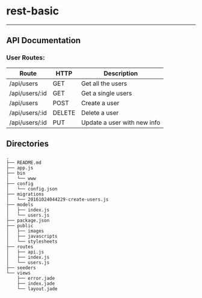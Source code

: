# rest-basic
------------


## API Documentation

### User Routes:

Route | HTTP | Description
------|------|-----------
/api/users|GET|Get all the users
/api/users/:id|GET|Get a single users
/api/users|POST|Create a user
/api/users/:id|DELETE|Delete a user
/api/users/:id|PUT|Update a user with new info



## Directories
```
.
├── README.md
├── app.js
├── bin
│   └── www
├── config
│   └── config.json
├── migrations
│   └── 20161024044229-create-users.js
├── models
│   ├── index.js
│   └── users.js
├── package.json
├── public
│   ├── images
│   ├── javascripts
│   └── stylesheets
├── routes
│   ├── api.js
│   ├── index.js
│   └── users.js
├── seeders
└── views
    ├── error.jade
    ├── index.jade
    └── layout.jade
```
